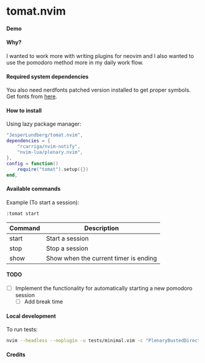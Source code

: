 # tomat.nvim

#### Demo

#### Why?

I wanted to work more with writing plugins for neovim and I also wanted to use the pomodoro method more in my daily work flow.

#### Required system dependencies

You also need nerdfonts patched version installed to get proper symbols.
Get fonts from [here](https://github.com/ryanoasis/nerd-fonts).

#### How to install

Using lazy package manager:

```lua
"JesperLundberg/tomat.nvim",
dependencies = {
    "rcarriga/nvim-notify",
    "nvim-lua/plenary.nvim",
},
config = function()
    require("tomat").setup({})
end,
```

#### Available commands

Example (To start a session):

```
:tomat start
```

| Command | Description                           |
| ------- | ------------------------------------- |
| start   | Start a session                       |
| stop    | Stop a session                        |
| show    | Show when the current timer is ending |

#### TODO

- [ ] Implement the functionality for automatically starting a new pomodoro session
  - [ ] Add break time

#### Local development

To run tests:

```bash
nvim --headless --noplugin -u tests/minimal.vim -c "PlenaryBustedDirectory tests/ {minimal_init = 'tests/minimal.vim'}"
```

#### Credits
